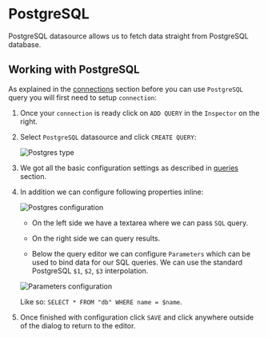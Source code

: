 # PostgreSQL

<p class="description">PostgreSQL datasource allows us to fetch data straight from PostgreSQL database.</p>

## Working with PostgreSQL

As explained in the [connections](/toolpad/connecting-to-datasources/connections/) section before you can use `PostgreSQL` query you will first need to setup `connection`:

1. Once your `connection` is ready click on `ADD QUERY` in the `Inspector` on the right.

1. Select `PostgreSQL` datasource and click `CREATE QUERY`:

   ![Postgres type](/static/toolpad/postgres-query-1.png)

1. We got all the basic configuration settings as described in [queries](/toolpad/connecting-to-datasources/queries/) section.

1. In addition we can configure following properties inline:

   ![Postgres configuration](/static/toolpad/postgres-query-2.png)

   - On the left side we have a textarea where we can pass `SQL` query.

   - On the right side we can query results.

   - Below the query editor we can configure `Parameters` which can be used to bind data for our SQL queries. We can use the standard PostgreSQL `$1`, `$2`, `$3` interpolation.

   ![Parameters configuration](/static/toolpad/postgres-query-3.png)

   Like so: `SELECT * FROM "db" WHERE name = $name`.

1. Once finished with configuration click `SAVE` and click anywhere outside of the dialog to return to the editor.
